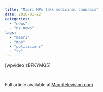 ```yaml
---
title: "Māori MPs talk medicinal cannabis"
date: 2016-01-22
categories: 
  - "news"
  - "nz-news"
tags: 
  - "maori"
  - "mps"
  - "politicians"
  - "tv"
---
```


\[wpvideo zBFKYMG5\]

 

Full article available at [Maoritelevision.com](http://www.maoritelevision.com/news/politics/maori-mps-talk-medicinal-cannabis)
